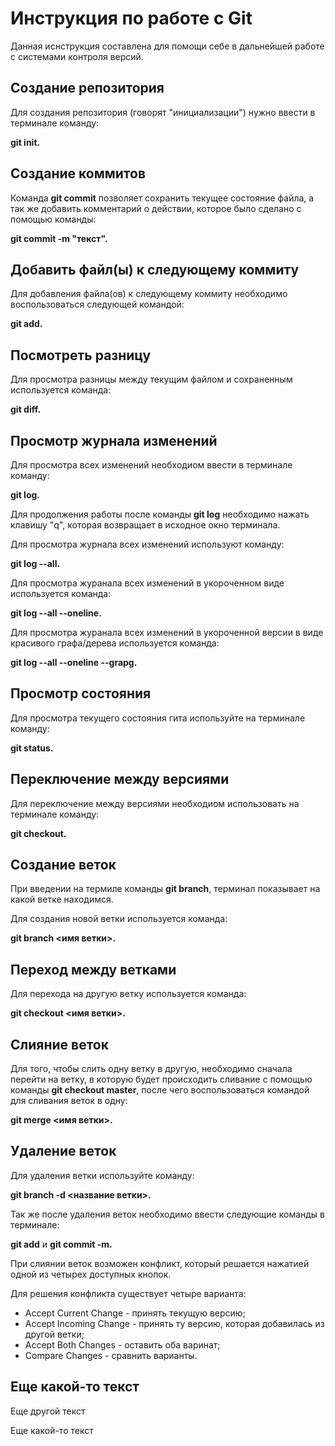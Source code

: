 # Инструкция по работе с Git

Данная иснструкция составлена для помощи себе в дальнейшей работе с системами контроля версий.

## Создание репозитория

Для создания репозитория (говорят "инициализации") нужно ввести в терминале команду: 

**git init.**

## Создание коммитов

Команда **git commit** позволяет сохранить текущее состояние файла, а так же добавить комментарий о действии, которое было сделано с помощью команды:

**git commit -m "текст".**

## Добавить файл(ы) к следующему коммиту

Для добавления файла(ов) к следующему коммиту необходимо воспользоваться следующей командой:

**git add.**

## Посмотреть разницу

Для просмотра разницы между текущим файлом и сохраненным используется команда:

**git diff.**

## Просмотр журнала изменений

Для просмотра всех изменений необходиом ввести в терминале команду:

**git log.**

Для продолжения работы после команды **git log** необходимо нажать клавишу "q", которая возвращает в исходное окно терминала.

Для просмотра журнала всех изменений используют команду:

**git log --all.**

Для просмотра журанала всех изменений в укороченном виде используется команда:

**git log --all --oneline.**

Для просмотра журанала всех изменений в укороченной версии в виде красивого графа/дерева используется команда:

**git log --all --oneline --grapg.**

## Просмотр состояния

Для просмотра текущего состояния гита используйте на терминале команду:

**git status.**

## Переключение между версиями

Для переключение между версиями необходиом использовать на терминале команду:

**git checkout.**

## Создание веток

При введении на термиле команды **git branch**, терминал показывает на какой ветке находимся.

Для создания новой ветки используется команда:

**git branch <имя ветки>.**

## Переход между ветками

Для перехода на другую ветку используется команда:

**git checkout <имя ветки>.**

## Слияние веток

Для того, чтобы слить одну ветку в другую, необходимо сначала перейти на ветку, в которую будет происходить сливание с помощью команды **git checkout master**, после чего воспользоваться командой для сливания веток в одну:

**git merge <имя ветки>.**

## Удаление веток

Для удаления ветки используйте команду:

**git branch -d <название ветки>.**

Так же после удаления веток необходимо ввести следующие команды в терминале:

**git add** и **git commit -m.**

При слиянии веток возможен конфликт, который решается нажатией одной из четырех доступных кнопок.

Для решения конфликта существует четыре варианта:

* Accept Current Change - принять текущую версию;
* Accept Incoming Change - принять ту версию, которая добавилась из другой ветки;
* Accept Both Changes - оставить оба варинат;
* Compare Changes - сравнить варианты.

## Еще какой-то текст

Еще другой текст

Еще какой-то текст
